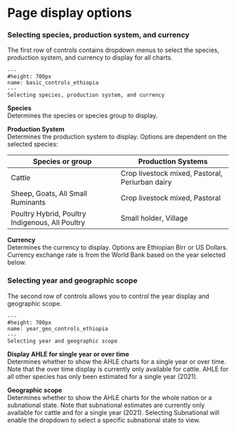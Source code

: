 # Page display options
<h3>Selecting species, production system, and currency</h3>
<p>
The first row of controls contains dropdown menus to select the species, production system, and currency to display for all charts.
</p>

```{figure} ../Images/basic_controls_ethiopia.png
---
#height: 700px
name: basic_controls_ethiopia
---
Selecting species, production system, and currency
```

<p><b>Species</b><br />
Determines the species or species group to display.
</p>
<p><b>Production System</b><br />
Determines the production system to display. Options are dependent on the selected species:
</p>

| Species or group | Production Systems |
| --- | --- |
| Cattle | Crop livestock mixed, Pastoral, Periurban dairy |
| Sheep, Goats, All Small Ruminants | Crop livestock mixed, Pastoral |
| Poultry Hybrid, Poultry Indigenous, All Poultry | Small holder, Village |

<p><b>Currency</b><br />
Determines the currency to display. Options are Ethiopian Birr or US Dollars. Currency exchange rate is from the World Bank based on the year selected below.
</p>

<h3>Selecting year and geographic scope</h3>
<p>
The second row of controls allows you to control the year display and geographic scope.
</p>

```{figure} ../Images/year_geo_controls_ethiopia.png
---
#height: 700px
name: year_geo_controls_ethiopia
---
Selecting year and geographic scope
```

<p><b>Display AHLE for single year or over time</b><br />
Determines whether to show the AHLE charts for a single year or over time. Note that the over time display is currently only available for cattle. AHLE for all other species has only been estimated for a single year (2021).
</p>
<p><b>Geographic scope</b><br />
Determines whether to show the AHLE charts for the whole nation or a subnational state. Note that subnational estimates are currently only available for cattle and for a single year (2021). Selecting Subnational will enable the dropdown to select a specific subnational state to view.
</p>
